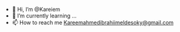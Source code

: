 - 👋 Hi, I’m @Kareiem
- 🌱 I’m currently learning ...
- 📫 How to reach me Kareemahmedibrahiimeldesoky@gmail.com
<!---
Kareiem/Kareiem is a ✨ special ✨ repository because its `README.md` (this file) appears on your GitHub profile.
You can click the Preview link to take a look at your changes.
--->
